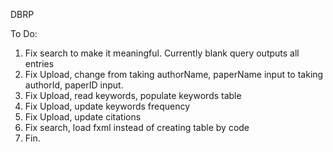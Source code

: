 DBRP<br />

To Do: <br />
1. Fix search to make it meaningful. Currently blank query outputs all entries <br />
2. Fix Upload, change from taking authorName, paperName input to taking authorId, paperID input.<br />
3. Fix Upload, read keywords, populate keywords table<br />
4. Fix Upload, update keywords frequency<br />
5. Fix Upload, update citations<br />
6. Fix search, load fxml instead of creating table by code<br />
7. Fin.<br />
